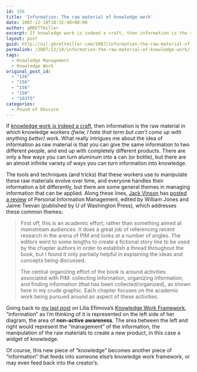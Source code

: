 ```yaml
---
id: 156
title: 'Information: The raw material of knowledge work'
date: 2007-12-10T18:32:48+00:00
author: gBRETTmiller
excerpt: If knowledge work is indeed a craft, then information is the raw material in which knowledge workers work. What really intrigues me about the idea of information as raw material is that you can give the same information to two different people, and end up with completely different products. There are only a few ways you can turn aluminum into a can (or bottle), but there are an almost infinite variety of ways you can turn information into knowledge.
layout: post
guid: http://nsl.gbrettmiller.com/2007/information-the-raw-material-of-knowledge-work
permalink: /2007/12/10/information-the-raw-material-of-knowledge-work/
tags:
  - Knowledge Management
  - Knowledge Work
original_post_id:
  - "156"
  - "156"
  - "156"
  - "156"
  - "10375"
categories:
  - Pound of Obscure
---
```

If [knowledge work is indeed a craft](http://nsl.gbrettmiller.com/2007/how-do-knowledge-workers-especially-new-ones-learn-how-to-be-knowledge-workers "NSL:  How do knowledge workers, especially new ones, learn to become knowledge workers"), then information is the raw material in which knowledge workers _(fwiw, I hate that term but can&#8217;t come up with anything better)_ work. What really intrigues me about the idea of information as raw material is that you can give the same information to two different people, and end up with completely different products. There are only a few ways you can turn aluminum into a can (or bottle), but there are an almost infinite variety of ways you can turn information into knowledge.

The tools and techniques (and tricks) that these workers use to manipulate these raw materials evolve over time, and everyone handles their information a bit differently, but there are some general themes in managing information that can be applied. Along these lines, [Jack Vinson](http://blog.jackvinson.com/about.html "About:  Jack Vinson") has [posted a review](http://blog.jackvinson.com/archives/2007/12/05/personal_information_management.html "Jack Vinson - Personal Information Management") of Personal Information Management, edited by William Jones and Jaime Teevan (published by U of Washington Press), which addresses these common themes:

<blockquote cite="http://blog.jackvinson.com/archives/2007/12/05/personal_information_management.html" title="Jack Vinson:  Personal Information Management">
  <p>
    First off, this is an academic effort, rather than something aimed at mainstream audiences. It does a great job of referencing recent research in the arena of PIM and looks at a number of angles. The editors went to some lengths to create a fictional story line to be used by the chapter authors in order to establish a thread throughout the book, but I found it only partially helpful in explaining the ideas and concepts being discussed.
  </p>
  
  <p>
    The central organizing effort of the book is around activities associated with PIM: collecting information, organizing information, and finding information (that has been collected/organized), as shown here in my crude graphic. Each chapter focuses on the academic work being pursued around an aspect of these activities.
  </p>
</blockquote>

Going back to [my last post](http://nsl.gbrettmiller.com/2007/what-is-knowledge-work "NSL:  What is knowledge work?") on Lilia Efimova&#8217;s [Knowledge Work Framework](http://blog.mathemagenic.com/2007/12/03.html#a1961 "Mathemagenic:  Knowledge Work Framework"), &#8220;information&#8221; as I&#8217;m thinking of it is represented on the left side of her diagram, the area of **non-active awareness**. The area between the left and right would represent the &#8220;management&#8221; of the information, the manipulation of the raw materials to create a new product, in this case a widget of knowledge.

Of course, this new piece of &#8220;knowledge&#8221; becomes another piece of &#8220;information&#8221; that feeds into someone else&#8217;s knowledge work framework, or may even feed back into the creator&#8217;s.